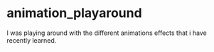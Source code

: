 # animation_playaround

I was playing around with the different animations effects that i have recently learned.




